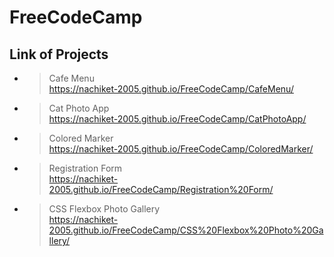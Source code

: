 ﻿# FreeCodeCamp

 ## Link of Projects

 - > Cafe Menu<br>https://nachiket-2005.github.io/FreeCodeCamp/CafeMenu/
 - >Cat Photo App<br>https://nachiket-2005.github.io/FreeCodeCamp/CatPhotoApp/
 - >Colored Marker<br>https://nachiket-2005.github.io/FreeCodeCamp/ColoredMarker/
 - >Registration Form<br>https://nachiket-2005.github.io/FreeCodeCamp/Registration%20Form/
 - >CSS Flexbox Photo Gallery<br>https://nachiket-2005.github.io/FreeCodeCamp/CSS%20Flexbox%20Photo%20Gallery/

